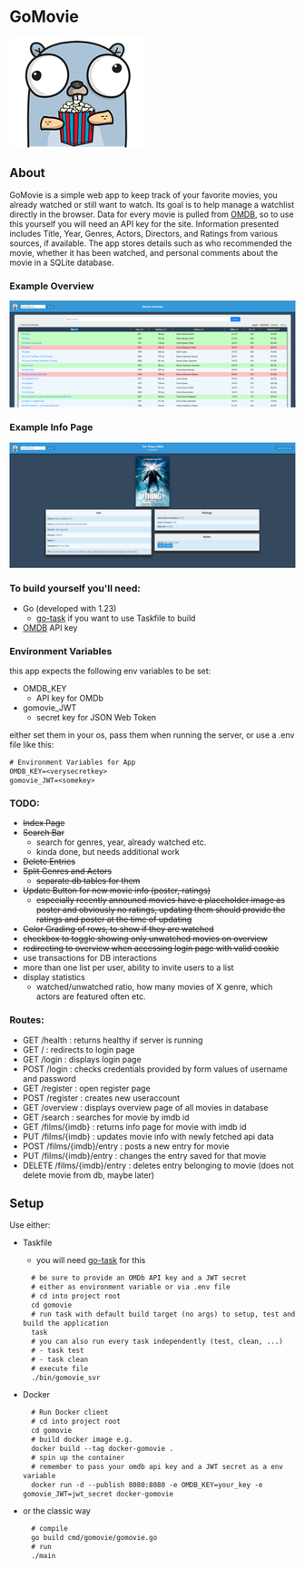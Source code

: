 # GoMovie
![gopher](assets/gopher_small.png "https://gopherize.me/")

## About
GoMovie is a simple web app to keep track of your favorite movies, you already watched or still want to watch. Its goal is to help manage a watchlist directly in the browser.
Data for every movie is pulled from [OMDB](https://www.omdbapi.com/), so to use this yourself you will need an API key for the site.
Information presented includes Title, Year, Genres, Actors, Directors, and Ratings from various sources, if available.
The app stores details such as who recommended the movie, whether it has been watched, and personal comments about the movie in a SQLite database.

### Example Overview
![overview](assets/overview.png)
### Example Info Page
![info](assets/info.png)


### To build yourself you'll need:
  - Go (developed with 1.23)
    -  [go-task](https://taskfile.dev/) if you want to use Taskfile to build
  - [OMDB](https://www.omdbapi.com/) API key

### Environment Variables
 this app expects the following env variables to be set:
 - OMDB_KEY
    - API key for OMDb
 - gomovie_JWT
    - secret key for JSON Web Token

either set them in your os, pass them when running the server, or use a .env file like this:
```shell
# Environment Variables for App
OMDB_KEY=<verysecretkey>
gomovie_JWT=<somekey>
```

### TODO:
  - ~~Index Page~~
  - ~~Search Bar~~
    - search for genres, year, already watched etc.
    - kinda done, but needs additional work
  - ~~Delete Entries~~
  - ~~Split Genres and Actors~~
    - ~~separate db tables for them~~
  - ~~Update Button for new movie info (poster, ratings)~~
    - ~~especially recently announed movies have a placeholder image as poster and obviously no ratings, updating them should provide the ratings and poster at the time of updating~~
  - ~~Color Grading of rows, to show if they are watched~~
  - ~~checkbox to toggle showing only unwatched movies on overview~~
  - ~~redirecting to overview when accessing login page with valid cookie~~
  - use transactions for DB interactions
  - more than one list per user, ability to invite users to a list
  - display statistics
    - watched/unwatched ratio, how many movies of X genre, which actors are featured often etc.

### Routes:
- GET /health : returns healthy if server is running
- GET / : redirects to login page
- GET /login : displays login page
- POST /login : checks credentials provided by form values of username and password
- GET /register : open register page
- POST /register : creates new useraccount
- GET /overview : displays overview page of all movies in database
- GET /search : searches for movie by imdb id
- GET /films/{imdb} : returns info page for movie with imdb id
- PUT /films/{imdb} : updates movie info with newly fetched api data
- POST /films/{imdb}/entry : posts a new entry for movie
- PUT /films/{imdb}/entry : changes the entry saved for that movie
- DELETE /films/{imdb}/entry : deletes entry belonging to movie (does not delete movie from db, maybe later)

## Setup
Use either:
- Taskfile
  - you will need [go-task](https://taskfile.dev/) for this
  ```shell
    # be sure to provide an OMDb API key and a JWT secret
    # either as environment variable or via .env file
    # cd into project root
    cd gomovie
    # run task with default build target (no args) to setup, test and build the application
    task
    # you can also run every task independently (test, clean, ...)
    # - task test
    # - task clean
    # execute file
    ./bin/gomovie_svr
  ```

- Docker
  ```shell
    # Run Docker client
    # cd into project root
    cd gomovie
    # build docker image e.g.
    docker build --tag docker-gomovie .
    # spin up the container
    # remember to pass your omdb api key and a JWT secret as a env variable
    docker run -d --publish 8080:8080 -e OMDB_KEY=your_key -e gomovie_JWT=jwt_secret docker-gomovie
  ```

- or the classic way
  ```shell
    # compile
    go build cmd/gomovie/gomovie.go
    # run
    ./main
  ```
